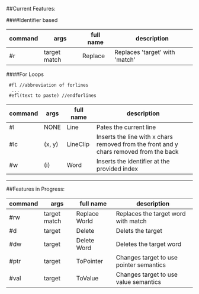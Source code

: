 
##Current Features:

####Identifier based

| command | args | full name | description |
|----------|------|--------|------------|
#r | target match | Replace | Replaces 'target' with 'match'


####For Loops

```
 #fl //abbreviation of forlines
  ...
 #efl(text to paste) //endforlines
```


| command | args | full name | description |
| ------- | ---- | --------- | ----------- |
|  #l     |   NONE   |  Line     |  Pates the current line |
|  #lc    | (x, y) | LineClip | Inserts the line with x chars removed from the front and y chars removed from the back
| #w      | (i) | Word | Inserts the identifier at the provided index |
  

---

##Features in Progress:


| command | args | full name | description |
|----------|------|--------|------------|
#rw  | target match | Replace World | Replaces the target word with match
#d   | target | Delete    | Delets the target
#dw  | target | Delete Word | Deletes the target word
#ptr | target | ToPointer | Changes target to use pointer semantics
#val | target |  ToValue  | Changes target to use value semantics
